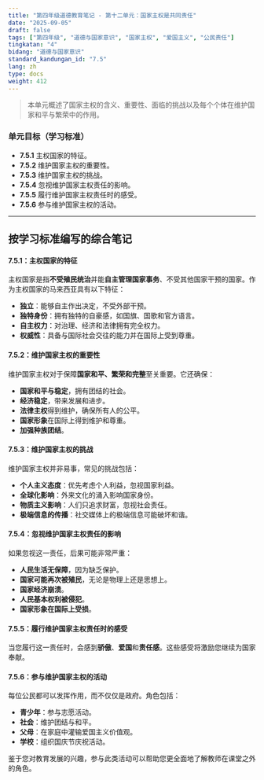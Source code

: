 ```yaml
---
title: "第四年级道德教育笔记 - 第十二单元：国家主权是共同责任"
date: "2025-09-05"
draft: false
tags: ["第四年级", "道德与国家意识", "国家主权", "爱国主义", "公民责任"]
tingkatan: "4"
bidang: "道德与国家意识"
standard_kandungan_id: "7.5"
lang: zh
type: docs
weight: 412
---
```

> 本单元概述了国家主权的含义、重要性、面临的挑战以及每个个体在维护国家和平与繁荣中的作用。

### 单元目标（学习标准）

  * **7.5.1** 主权国家的特征。
  * **7.5.2** 维护国家主权的重要性。
  * **7.5.3** 维护国家主权的挑战。
  * **7.5.4** 忽视维护国家主权责任的影响。
  * **7.5.5** 履行维护国家主权责任时的感受。
  * **7.5.6** 参与维护国家主权的活动。

-----

## 按学习标准编写的综合笔记

#### 7.5.1：主权国家的特征

主权国家是指**不受殖民统治**并能**自主管理国家事务**、不受其他国家干预的国家。作为主权国家的马来西亚具有以下特征：

  * **独立**：能够自主作出决定，不受外部干预。
  * **独特身份**：拥有独特的自豪感，如国旗、国歌和官方语言。
  * **自主权力**：对治理、经济和法律拥有完全权力。
  * **权威性**：具备与国际社会交往的能力并在国际上受到尊重。

#### 7.5.2：维护国家主权的重要性

维护国家主权对于保障**国家和平、繁荣和完整**至关重要。它还确保：

  * **国家和平与稳定**，拥有团结的社会。
  * **经济稳定**，带来发展和进步。
  * **法律主权**得到维护，确保所有人的公平。
  * **国家形象**在国际上得到维护和尊重。
  * **加强种族团结**。

#### 7.5.3：维护国家主权的挑战

维护国家主权并非易事，常见的挑战包括：

  * **个人主义态度**：优先考虑个人利益，忽视国家利益。
  * **全球化影响**：外来文化的涌入影响国家身份。
  * **物质主义影响**：人们只追求财富，忽视社会责任。
  * **极端信息的传播**：社交媒体上的极端信息可能破坏和谐。

#### 7.5.4：忽视维护国家主权责任的影响

如果忽视这一责任，后果可能非常严重：

  * **人民生活无保障**，因为缺乏保护。
  * **国家可能再次被殖民**，无论是物理上还是思想上。
  * **国家经济崩溃**。
  * **人民基本权利被侵犯**。
  * **国家形象在国际上受损**。

#### 7.5.5：履行维护国家主权责任时的感受

当您履行这一责任时，会感到**骄傲**、**爱国**和**责任感**。这些感受将激励您继续为国家奉献。

#### 7.5.6：参与维护国家主权的活动

每位公民都可以发挥作用，而不仅仅是政府。角色包括：

  * **青少年**：参与志愿活动。
  * **社会**：维护团结与和平。
  * **父母**：在家庭中灌输爱国主义价值观。
  * **学校**：组织国庆节庆祝活动。

鉴于您对教育发展的兴趣，参与此类活动可以帮助您更全面地了解教师在课堂之外的角色。